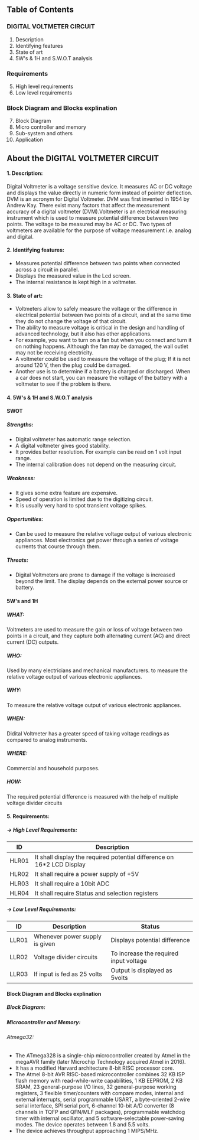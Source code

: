 ## Table of Contents
 ### DIGITAL VOLTMETER CIRCUIT
1. Description
2. Identifying features
3. State of art
4. 5W's & 1H and S.W.O.T analysis

 ### Requirements
5. High level requirements
6. Low level requirements

 ### Block Diagram and Blocks explination
7. Block Diagram
8. Micro controller and memory
9. Sub-system and others
10. Application

## About the DIGITAL VOLTMETER CIRCUIT

#### 1. Description:
    
Digital Voltmeter is a voltage sensitive device. It measures AC or DC voltage and displays the value directly in numeric form instead of pointer deflection. DVM is an acronym for Digital Voltmeter. DVM was first invented in 1954 by Andrew Kay. There exist many factors that affect the measurement accuracy of a digital voltmeter (DVM).Voltmeter is an electrical measuring instrument which is used to measure potential difference between two points. The voltage to be measured may be AC or DC. Two types of voltmeters are available for the purpose of voltage measurement i.e. analog and digital.

#### 2. Identifying features:

* Measures potential difference between two points when connected across a circuit in parallel.
* Displays the measured value in the Lcd screen.
* The internal resistance is kept high in a voltmeter.

#### 3. State of art:

* Voltmeters allow to safely measure the voltage or the difference in electrical potential between two points of a circuit, and at the same time they do not change the voltage of that circuit.
* The ability to measure voltage is critical in the design and handling of advanced technology, but it also has other applications.
* For example, you want to turn on a fan but when you connect and turn it on nothing happens. Although the fan may be damaged, the wall outlet may not be receiving electricity.
* A voltmeter could be used to measure the voltage of the plug; If it is not around 120 V, then the plug could be damaged.
* Another use is to determine if a battery is charged or discharged. When a car does not start, you can measure the voltage of the battery with a voltmeter to see if the problem is there.

#### 4. 5W's & 1H and S.W.O.T analysis

#### SWOT

##### Strengths:

* Digital voltmeter has automatic range selection.
* A digital voltmeter gives good stability.
* It provides better resolution. For example can be read on 1 volt input range.
* The internal calibration does not depend on the measuring circuit.

##### Weakness:

* It gives some extra feature are expensive.
* Speed of operation is limited due to the digitizing circuit.
* It is usually very hard to spot transient voltage spikes.

##### Oppertunities: 

* Can be used to measure the relative voltage output of various electronic appliances. Most electronics get power through a series of voltage currents that course through them.

##### Threats:

* Digital Voltmeters are prone to damage if the voltage is increased beyond the limit. The display depends on the external power source or battery.

#### 5W's and 1H 

##### WHAT:
Voltmeters are used to measure the gain or loss of voltage between two points in a circuit, and they capture both alternating current (AC) and direct current (DC) outputs.

##### WHO:
Used by many electricians and mechanical manufacturers. to measure the relative voltage output of various electronic appliances.

##### WHY:
To measure the relative voltage output of various electronic appliances.

##### WHEN:
Didital Voltmeter has a greater speed of taking voltage readings as compared to analog instruments.

##### WHERE:
Commercial and household purposes.

##### HOW:
The required potential difference is measured with the help of multiple voltage divider circuits

#### 5. Requirements:

##### -> High Level Requirements:

ID  | Description
------------- | -------------
HLR01  | It shall display the required potential difference on 16*2 LCD Display
HLR02  | It shall require a power supply of +5V
HLR03  | It shall require a 10bit ADC
HLR04  | It shall require Status and selection registers

##### -> Low Level Requirements:

ID  | Description | Status
------------- | ------------- | -------------
LLR01  | Whenever power supply is given | Displays potential difference
LLR02  | Voltage divider circuits | To increase the required input voltage
LLR03  | If input is fed as 25 volts | Output is displayed as 5volts

#### Block Diagram and Blocks explination

##### Block Diagram:

##### Microcontroller and Memory:

###### Atmega32:

* The ATmega328 is a single-chip microcontroller created by Atmel in the megaAVR family (later Microchip Technology acquired Atmel in 2016).
* It has a modified Harvard architecture 8-bit RISC processor core.
* The Atmel 8-bit AVR RISC-based microcontroller combines 32 KB ISP flash memory with read-while-write capabilities, 1 KB EEPROM, 2 KB SRAM, 23 general-purpose I/O lines, 32 general-purpose working registers, 3 flexible timer/counters with compare modes, internal and external interrupts, serial programmable USART, a byte-oriented 2-wire serial interface, SPI serial port, 6-channel 10-bit A/D converter (8 channels in TQFP and QFN/MLF packages), programmable watchdog timer with internal oscillator, and 5 software-selectable power-saving modes. The device operates between 1.8 and 5.5 volts. 
* The device achieves throughput approaching 1 MIPS/MHz.
